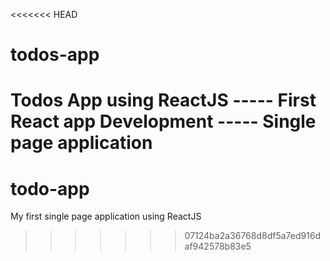 <<<<<<< HEAD
# todos-app
Todos App using ReactJS ----- First React app Development ----- Single page application
=======
# todo-app
My first single page application using ReactJS 
>>>>>>> 07124ba2a36768d8df5a7ed916daf942578b83e5
